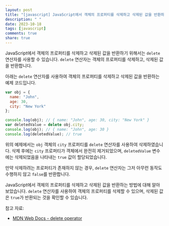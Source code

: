 ```yaml
---
layout: post
title: "[javascript] JavaScript에서 객체의 프로퍼티를 삭제하고 삭제된 값을 반환하는 방법에 대해 알려주세요."
description: " "
date: 2023-10-18
tags: [javascript]
comments: true
share: true
---
```


JavaScript에서 객체의 프로퍼티를 삭제하고 삭제된 값을 반환하기 위해서는 `delete` 연산자를 사용할 수 있습니다. `delete` 연산자는 객체의 프로퍼티를 삭제하고, 삭제된 값을 반환합니다.

아래는 `delete` 연산자를 사용하여 객체의 프로퍼티를 삭제하고 삭제된 값을 반환하는 예제 코드입니다.

```javascript
var obj = {
  name: "John",
  age: 30,
  city: "New York"
};

console.log(obj); // { name: "John", age: 30, city: "New York" }
var deletedValue = delete obj.city;
console.log(obj); // { name: "John", age: 30 }
console.log(deletedValue); // true
```

위의 예제에서는 `obj` 객체의 `city` 프로퍼티를 `delete` 연산자를 사용하여 삭제하였습니다. 삭제 후에는 `city` 프로퍼티가 객체에서 완전히 제거되었으며, `deletedValue` 변수에는 삭제되었음을 나타내는 `true` 값이 할당되었습니다.

만약 삭제하려는 프로퍼티가 존재하지 않는 경우, `delete` 연산자는 그저 아무런 동작도 수행하지 않고 `false`를 반환합니다.

JavaScript에서 객체의 프로퍼티를 삭제하고 삭제된 값을 반환하는 방법에 대해 알아보았습니다. `delete` 연산자를 사용하여 객체의 프로퍼티를 삭제할 수 있으며, 삭제된 값은 `true`가 반환되는 것을 확인할 수 있습니다.

참고 자료:
- [MDN Web Docs - delete operator](https://developer.mozilla.org/en-US/docs/Web/JavaScript/Reference/Operators/delete)